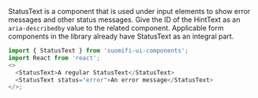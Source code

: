 StatusText is a component that is used under input elements to show error messages and other status messages. Give the ID of the HintText as an `aria-describedby` value to the related component. Applicable form components in the library already have StatusText as an integral part.

```js
import { StatusText } from 'suomifi-ui-components';
import React from 'react';
<>
  <StatusText>A regular StatusText</StatusText>
  <StatusText status="error">An error message</StatusText>
</>;
```
